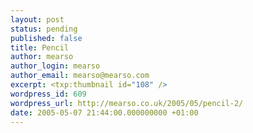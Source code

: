 ```yaml
---
layout: post
status: pending
published: false
title: Pencil
author: mearso
author_login: mearso
author_email: mearso@mearso.com
excerpt: <txp:thumbnail id="108" />
wordpress_id: 609
wordpress_url: http://mearso.co.uk/2005/05/pencil-2/
date: 2005-05-07 21:44:00.000000000 +01:00
---
```



